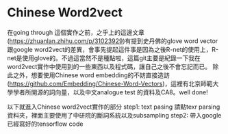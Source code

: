 # Chinese Word2vect
在going through 這個實作之前，之乎上的這邊文章(https://zhuanlan.zhihu.com/p/31023929)有提到史丹佛的glove word vector 跟google word2vect的差異，會事先提起這件事是因為之後R-net的使用上，R-net是使用glove的。不過這當然不是種點啦，這篇git主要是紀錄一下我在word2vect實作中使用到的一些東西以及程式碼，讓自己之後不會忘記而已。
除此之外，想要使用Chinese word embedding的不妨直接造訪(https://github.com/Embedding/Chinese-Word-Vectors)，這裡有北京師範大學學者所開源的詞向量，以及中文analogue test 的資料及CA8。well done!

以下就進入Chinese word2vect實作的部分
step1: text pasing 請點texr parsing 資料夾，裡面主要使用了中研院的斷詞系統以及subsampling
step2: 帶入google 已經寫好的tensorflow code
